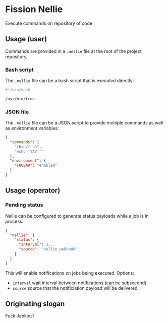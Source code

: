 # Fission Nellie

Execute commands on repository of code

## Usage (user)

Commands are provided in a `.nellie` file at the root of the
project repository.

### Bash script

The `.nellie` file can be a bash script that is executed directly:

```bash
#!/bin/bash

/usr/bin/true
```

### JSON file

The `.nellie` file can be a JSON script to provide multiple commands
as well as environment variables:

```json
{
  "commands": [
    "/bin/true",
    "echo 'YAY!'"
  ],
  "environment": {
    "FOOBAR": "enabled"
  }
}
```

## Usage (operator)

### Pending status

Nellie can be configured to generate status payloads while a job
is in process.

```json
{
  "nellie": {
    "status": {
      "interval": 2,
      "source": "nellie_webhook"
    }
  }
}
```

This will enable notifications on jobs being executed. Options:

* `interval` wait interval between notifications (can be subsecond)
* `source` source that the notificiation payload will be delivered

## Originating slogan

Fuck Jenkins!